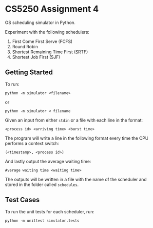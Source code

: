 # CS5250 Assignment 4

OS scheduling simulator in Python.

Experiment with the following schedulers:

1. First Come First Serve (FCFS)
2. Round Robin
3. Shortest Remaining Time First (SRTF)
4. Shortest Job First (SJF)

## Getting Started

To run:

`python -m simulator <filename>`

or

`python -m simulator < filename`

Given an input from either `stdin` or a file with each line in the format:

`<process id> <arriving time> <burst time>`

The program will write a line in the following format every time the CPU
performs a context switch:

`(<timestamp>, <process id>)`

And lastly output the average waiting time:

`Average waiting time <waiting time>`

The outputs will be written in a file with the name of the scheduler and stored
in the folder called `schedules`.

## Test Cases

To run the unit tests for each scheduler, run:

`python -m unittest simulator.tests`
